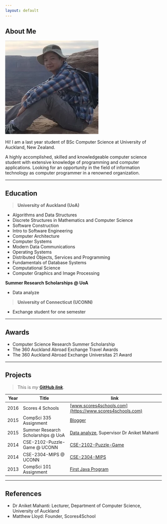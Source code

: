 ```yaml
---
layout: default
---
```


## About Me

<img class="profile-picture" src="me.webp">

Hi! I am a last year student of BSc Computer Science at University of Auckland, New Zealand.

A highly accomplished, skilled and knowledgeable computer science student with extensive knowledge of programming and computer applications. 
Looking for an opportunity in the field of information technology as computer programmer in a renowned organization.

---

## Education

>**University of Auckland (UoA)**

* Algorithms and Data Structures
* Discrete Structures in Mathematics and Computer Science
* Software Construction
* Intro to Software Engineering
* Computer Architecture
* Computer Systems
* Modern Data Communications
* Operating Systems
* Distributed Objects, Services and Programming
* Fundamentals of Database Systems
* Computational Science
* Computer Graphics and Image Processing

**Summer Research Scholarships @ UoA**

* Data analyze

>**University of Connecticut (UCONN)**

* Exchange student for one semester

---

## Awards
* Computer Science Research Summer Scholarship
* The 360 Auckland Abroad Exchange Travel Awards
* The 360 Auckland Abroad Exchange Universitas 21 Award

---

## Projects

>This is *my* **[GitHub *link*](https://github.com/hche608)**.

Year | Title | link
-----|-------|--------
2016 | Scores 4 Schools  | [www.scores4schools.com](https://www.scores4schools.com)
2015 | CompSci 335 Assignment | [Blogger](https://github.com/hche608/CS-335-A2)
2015 | Summer Research Scholarships @ UoA | [Data analyze](#), Supervisor Dr Aniket Mahanti
2014 | CSE-2102-Puzzle-Game @ UCONN | [CSE-2102-Puzzle-Game](https://github.com/hche608/CSE-2102-Puzzle-Game)
2014 | CSE-2304-MIPS @ UCONN | [CSE-2304-MIPS](https://github.com/hche608/CSE-2304)
2013 | CompSci 101 Assignment | [First Java Program](https://github.com/hche608/CS-101)

---

## References

* Dr Aniket Mahanti: Lecturer, Department of Computer Science, University of Auckland
* Matthew Lloyd: Founder, Scores4School
